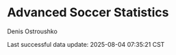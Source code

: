 # Advanced Soccer Statistics
Denis Ostroushko

<!-- gfm -->

Last successful data update: 2025-08-04 07:35:21 CST
